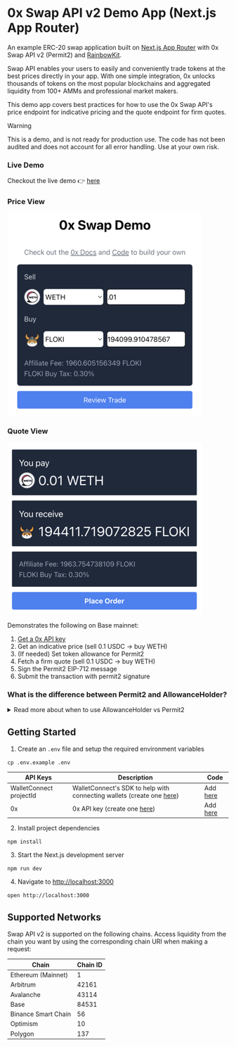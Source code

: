 # 0x Swap API v2 Demo App (Next.js App Router)

An example ERC-20 swap application built on [Next.js App Router](https://nextjs.org/docs) with 0x Swap API v2 (Permit2) and [RainbowKit](https://www.rainbowkit.com/).

Swap API enables your users to easily and conveniently trade tokens at the best prices directly in your app. With one simple integration, 0x unlocks thousands of tokens on the most popular blockchains and aggregated liquidity from 100+ AMMs and professional market makers.

This demo app covers best practices for how to use the 0x Swap API's price endpoint for indicative pricing and the quote endpoint for firm quotes.

> [!WARNING]  
> This is a demo, and is not ready for production use. The code has not been audited and does not account for all error handling. Use at your own risk.

### Live Demo

Checkout the live demo 👉 [here](https://0x-swap-v2-demo-app.vercel.app/)

### Price View

![priceView](src/images/priceView.png)

### Quote View

![quoteView](src/images/quoteView.png)

Demonstrates the following on Base mainnet:

1. [Get a 0x API key](https://0x.org/docs/introduction/getting-started)
2. Get an indicative price (sell 0.1 USDC → buy WETH)
3. (If needed) Set token allowance for Permit2
4. Fetch a firm quote (sell 0.1 USDC → buy WETH)
5. Sign the Permit2 EIP-712 message
6. Submit the transaction with permit2 signature

### What is the difference between Permit2 and AllowanceHolder?

<details>

<summary>Read more about when to use AllowanceHolder vs Permit2</summary>

0x Swap API offers you the optionality to either use [Permit2](https://0x.org/docs/next/introduction/0x-cheat-sheet#permit2-contract) or [AllowanceHolder](https://0x.org/docs/next/introduction/0x-cheat-sheet#allowanceholder-contract) as the allowance target.

For most applications, we recommend using the Permit2 flow for swaps and setting allowances on the Permit2 contract. This process requires collecting two signatures from your users per trade: one offchain signature for the limited approval and an onchain signature for the trade.

While Permit2's single-use method provides greatly enhanced security, we recognize that some projects may not wish to have a double-signature UX (this may apply to teams that integrate Swap API into smart contracts, or teams that are aggregating across multiple sources and want to keep the UI consistent across all the integrations).

If your integration prevents you from collecting offchain signatures, such as with smart contracts, we recommend using AllowanceHolder.

Originally developed by Uniswap based on the work of 0x alumnus [Lawrence Forman](https://github.com/merklejerk), [Permit2](https://blog.uniswap.org/permit2-and-universal-router) is a token approval method that can be used to safely share and manage token approvals across different smart contracts. Permit2 is immutable, extensively audited, used by other trusted protocols in the space including Uniswap and has a [$3M bug bounty](https://uniswap.org/bug-bounty).

Still have questions? [Reachout to our team](https://0x.org/docs/introduction/community#contact-support).

</details>

## Getting Started

1. Create an `.env` file and setup the required environment variables

```
cp .env.example .env
```

| **API Keys**            | **Description**                                                                                                  | **Code**                                                                                     |
| ----------------------- | ---------------------------------------------------------------------------------------------------------------- | -------------------------------------------------------------------------------------------- |
| WalletConnect projectId | WalletConnect's SDK to help with connecting wallets (create one [here](https://cloud.walletconnect.com/sign-in)) | Add [here](https://github.com/0xProject/0x-examples/blob/main/swap-v2-next-app/.env.example) |
| 0x                      | 0x API key (create one [here](https://0x.org/docs/introduction/getting-started))                                 | Add [here](https://github.com/0xProject/0x-examples/blob/main/swap-v2-next-app/.env.example) |

2. Install project dependencies

```
npm install
```

3. Start the Next.js development server

```
npm run dev
```

4. Navigate to [http://localhost:3000](http://localhost:3000)

```
open http://localhost:3000
```

## Supported Networks

Swap API v2 is supported on the following chains. Access liquidity from the chain you want by using the corresponding chain URI when making a request:

| Chain               | Chain ID |
| ------------------- | -------- |
| Ethereum (Mainnet)  | 1        |
| Arbitrum            | 42161    |
| Avalanche           | 43114    |
| Base                | 84531    |
| Binance Smart Chain | 56       |
| Optimism            | 10       |
| Polygon             | 137      |
